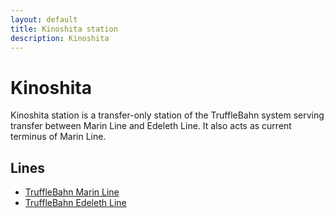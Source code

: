 ```yaml
---
layout: default
title: Kinoshita station
description: Kinoshita
---
```


# Kinoshita

Kinoshita station is a transfer-only station of the TruffleBahn system
serving transfer between Marin Line and Edeleth Line. It also acts as current terminus of Marin Line.

## Lines


- [TruffleBahn Marin Line](/rail-lines/tb-marin-line)
- [TruffleBahn Edeleth Line](/rail-lines/tb-edeleth-line)
